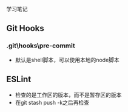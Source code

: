 学习笔记

## Git Hooks
### .git\hooks\pre-commit
- 默认是shell脚本，可以使用本地的node脚本

## ESLint
- 检查的是工作区的版本，而不是暂存区的版本
- 在git stash push -k之后再检查
